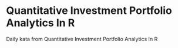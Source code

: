 # Quantitative Investment Portfolio Analytics In R
Daily kata from Quantitative Investment Portfolio Analytics In R
